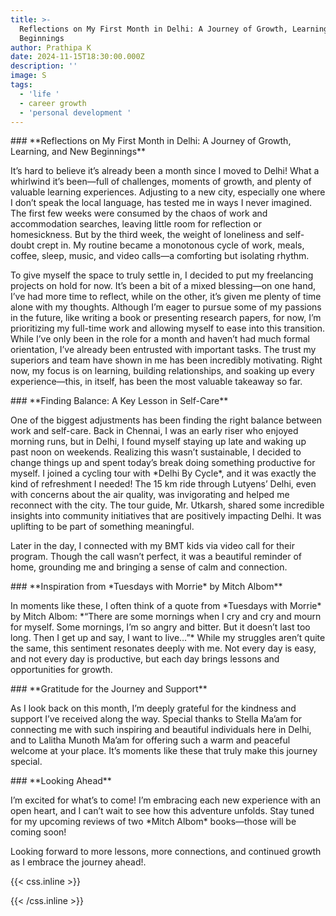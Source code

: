 ```yaml
---
title: >-
  Reflections on My First Month in Delhi: A Journey of Growth, Learning, and New
  Beginnings
author: Prathipa K
date: 2024-11-15T18:30:00.000Z
description: ''
image: S
tags:
  - 'life '
  - career growth
  - 'personal development '
---
```


\### \*\*Reflections on My First Month in Delhi: A Journey of Growth, Learning, and New Beginnings\*\*

It’s hard to believe it’s already been a month since I moved to Delhi! What a whirlwind it’s been—full of challenges, moments of growth, and plenty of valuable learning experiences. Adjusting to a new city, especially one where I don’t speak the local language, has tested me in ways I never imagined. The first few weeks were consumed by the chaos of work and accommodation searches, leaving little room for reflection or homesickness. But by the third week, the weight of loneliness and self-doubt crept in. My routine became a monotonous cycle of work, meals, coffee, sleep, music, and video calls—a comforting but isolating rhythm.

To give myself the space to truly settle in, I decided to put my freelancing projects on hold for now. It’s been a bit of a mixed blessing—on one hand, I’ve had more time to reflect, while on the other, it’s given me plenty of time alone with my thoughts. Although I’m eager to pursue some of my passions in the future, like writing a book or presenting research papers, for now, I’m prioritizing my full-time work and allowing myself to ease into this transition. While I’ve only been in the role for a month and haven’t had much formal orientation, I’ve already been entrusted with important tasks. The trust my superiors and team have shown in me has been incredibly motivating. Right now, my focus is on learning, building relationships, and soaking up every experience—this, in itself, has been the most valuable takeaway so far.

\### \*\*Finding Balance: A Key Lesson in Self-Care\*\*

One of the biggest adjustments has been finding the right balance between work and self-care. Back in Chennai, I was an early riser who enjoyed morning runs, but in Delhi, I found myself staying up late and waking up past noon on weekends. Realizing this wasn’t sustainable, I decided to change things up and spent today’s break doing something productive for myself. I joined a cycling tour with \*Delhi By Cycle\*, and it was exactly the kind of refreshment I needed! The 15 km ride through Lutyens’ Delhi, even with concerns about the air quality, was invigorating and helped me reconnect with the city. The tour guide, Mr. Utkarsh, shared some incredible insights into community initiatives that are positively impacting Delhi. It was uplifting to be part of something meaningful.

Later in the day, I connected with my BMT kids via video call for their program. Though the call wasn’t perfect, it was a beautiful reminder of home, grounding me and bringing a sense of calm and connection.

\### \*\*Inspiration from \*Tuesdays with Morrie\* by Mitch Albom\*\*

In moments like these, I often think of a quote from \*Tuesdays with Morrie\* by Mitch Albom: \*“There are some mornings when I cry and cry and mourn for myself. Some mornings, I’m so angry and bitter. But it doesn’t last too long. Then I get up and say, I want to live…”\* While my struggles aren’t quite the same, this sentiment resonates deeply with me. Not every day is easy, and not every day is productive, but each day brings lessons and opportunities for growth.

\### \*\*Gratitude for the Journey and Support\*\*

As I look back on this month, I’m deeply grateful for the kindness and support I’ve received along the way. Special thanks to Stella Ma’am for connecting me with such inspiring and beautiful individuals here in Delhi, and to Lalitha Munoth Ma’am for offering such a warm and peaceful welcome at your place. It’s moments like these that truly make this journey special.

\### \*\*Looking Ahead\*\*

I’m excited for what’s to come! I’m embracing each new experience with an open heart, and I can’t wait to see how this adventure unfolds. Stay tuned for my upcoming reviews of two \*Mitch Albom\* books—those will be coming soon!

Looking forward to more lessons, more connections, and continued growth as I embrace the journey ahead!.

{{\< css.inline >}}

<style>
.canon { background: white; width: 100%; height: auto; }
</style>

{{\< /css.inline >}}
